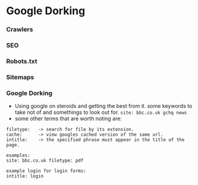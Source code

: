 # Google Dorking


### Crawlers 


### SEO


### Robots.txt


### Sitemaps


### Google Dorking

- Using google on steroids and getting the best from it. some keywords to take not of and somethings to look out for.
`site: bbc.co.uk gchq news` 
- some other terms that are worth noting are:
```
filetype:	-> search for file by its extension.
cache:		-> view googles cached version of the same url.
intitle: 	-> the specified phrase must appear in the title of the page.

examples:
site: bbc.co.uk filetype: pdf

example login for login forms:
intitle: login
```
